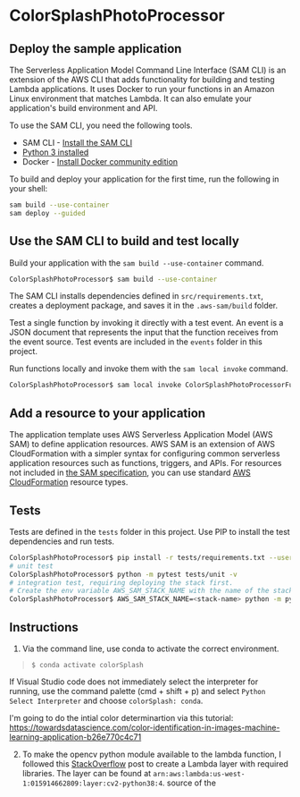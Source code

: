 # ColorSplashPhotoProcessor



## Deploy the sample application

The Serverless Application Model Command Line Interface (SAM CLI) is an extension of the AWS CLI that adds functionality for building and testing Lambda applications. It uses Docker to run your functions in an Amazon Linux environment that matches Lambda. It can also emulate your application's build environment and API.

To use the SAM CLI, you need the following tools.

* SAM CLI - [Install the SAM CLI](https://docs.aws.amazon.com/serverless-application-model/latest/developerguide/serverless-sam-cli-install.html)
* [Python 3 installed](https://www.python.org/downloads/)
* Docker - [Install Docker community edition](https://hub.docker.com/search/?type=edition&offering=community)

To build and deploy your application for the first time, run the following in your shell:

```bash
sam build --use-container
sam deploy --guided
```


## Use the SAM CLI to build and test locally

Build your application with the `sam build --use-container` command.

```bash
ColorSplashPhotoProcessor$ sam build --use-container
```

The SAM CLI installs dependencies defined in `src/requirements.txt`, creates a deployment package, and saves it in the `.aws-sam/build` folder.

Test a single function by invoking it directly with a test event. An event is a JSON document that represents the input that the function receives from the event source. Test events are included in the `events` folder in this project.

Run functions locally and invoke them with the `sam local invoke` command.

```bash
ColorSplashPhotoProcessor$ sam local invoke ColorSplashPhotoProcessorFunction --event events/event.json
```


## Add a resource to your application
The application template uses AWS Serverless Application Model (AWS SAM) to define application resources. AWS SAM is an extension of AWS CloudFormation with a simpler syntax for configuring common serverless application resources such as functions, triggers, and APIs. For resources not included in [the SAM specification](https://github.com/awslabs/serverless-application-model/blob/master/versions/2016-10-31.md), you can use standard [AWS CloudFormation](https://docs.aws.amazon.com/AWSCloudFormation/latest/UserGuide/aws-template-resource-type-ref.html) resource types.


## Tests

Tests are defined in the `tests` folder in this project. Use PIP to install the test dependencies and run tests.

```bash
ColorSplashPhotoProcessor$ pip install -r tests/requirements.txt --user
# unit test
ColorSplashPhotoProcessor$ python -m pytest tests/unit -v
# integration test, requiring deploying the stack first.
# Create the env variable AWS_SAM_STACK_NAME with the name of the stack we are testing
ColorSplashPhotoProcessor$ AWS_SAM_STACK_NAME=<stack-name> python -m pytest tests/integration -v
```

## Instructions

1. Via the command line, use conda to activate the correct environment. 

>`$ conda activate colorSplash`

If Visual Studio code does not immediately select the interpreter for running, use the command palette (cmd + shift + p) and select `Python Select Interpreter` and choose `colorSplash: conda`.

I'm going to do the intial color determinartion via this tutorial: https://towardsdatascience.com/color-identification-in-images-machine-learning-application-b26e770c4c71


2. To make the opencv python module available to the lambda function, I followed this [StackOverflow](https://stackoverflow.com/questions/64016819/cant-use-opencv-python-in-aws-lambda#) post to create a Lambda layer with required libraries. The layer can be found at `arn:aws:lambda:us-west-1:015914662809:layer:cv2-python38:4`. source of the 
